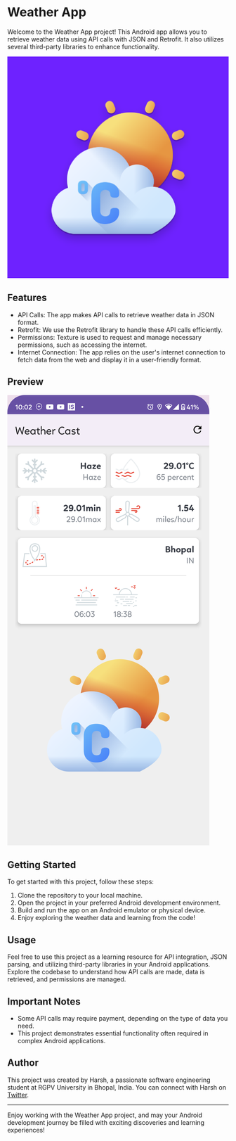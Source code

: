 # Weather App

Welcome to the Weather App project! This Android app allows you to retrieve weather data using API calls with JSON and Retrofit. It also utilizes several third-party libraries to enhance functionality.

![App Logo](https://github.com/harshsingh-io/WeatherCast/blob/main/Screenshots/play_store_512.png)

## Features
- API Calls: The app makes API calls to retrieve weather data in JSON format.
- Retrofit: We use the Retrofit library to handle these API calls efficiently.
- Permissions: Texture is used to request and manage necessary permissions, such as accessing the internet.
- Internet Connection: The app relies on the user's internet connection to fetch data from the web and display it in a user-friendly format.

## Preview
![App Screenshot](https://github.com/harshsingh-io/WeatherCast/blob/main/Screenshots/Screenshot_20230902-220225.png)

## Getting Started
To get started with this project, follow these steps:

1. Clone the repository to your local machine.
2. Open the project in your preferred Android development environment.
3. Build and run the app on an Android emulator or physical device.
4. Enjoy exploring the weather data and learning from the code!

## Usage
Feel free to use this project as a learning resource for API integration, JSON parsing, and utilizing third-party libraries in your Android applications. Explore the codebase to understand how API calls are made, data is retrieved, and permissions are managed.

## Important Notes
- Some API calls may require payment, depending on the type of data you need.
- This project demonstrates essential functionality often required in complex Android applications.

## Author
This project was created by Harsh, a passionate software engineering student at RGPV University in Bhopal, India. You can connect with Harsh on [Twitter](https://twitter.com/HarshToBeKind).

---

Enjoy working with the Weather App project, and may your Android development journey be filled with exciting discoveries and learning experiences!
